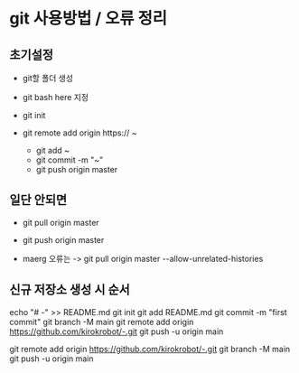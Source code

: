 git 사용방법 / 오류 정리
======================

초기설정
--------
* git할 폴더 생성   
* git bash here 지정   
* git init   
* git remote add origin https:// ~ 
   
   * git add ~   
   * git commit -m "~"   
   * git push origin master 

일단 안되면 
----------

* git pull origin master
* git push origin master

* maerg 오류는
-> git pull origin master --allow-unrelated-histories

신규 저장소 생성 시 순서
----------------------
echo "# -" >> README.md
git init
git add README.md
git commit -m "first commit"
git branch -M main
git remote add origin https://github.com/kirokrobot/-.git
git push -u origin main

git remote add origin https://github.com/kirokrobot/-.git
git branch -M main
git push -u origin main